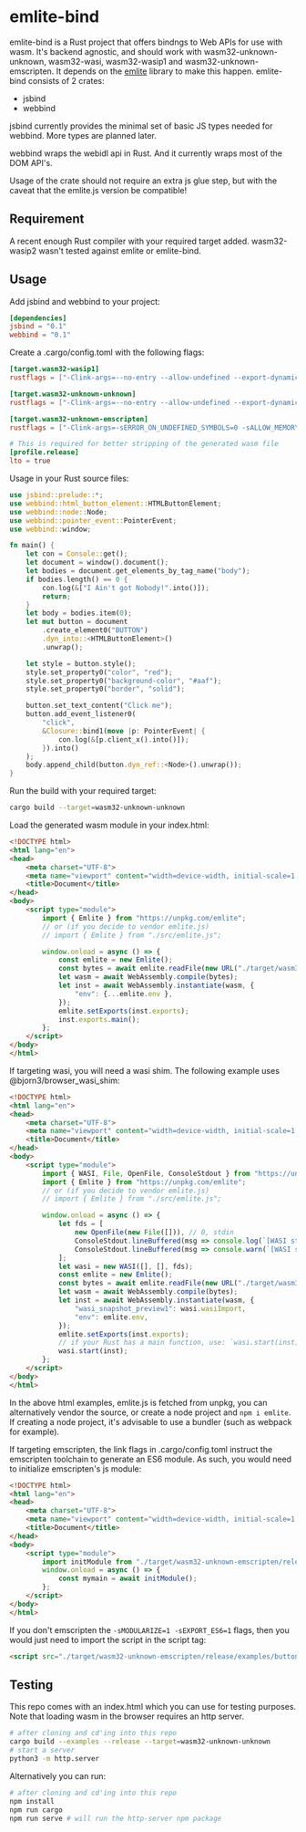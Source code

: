 # emlite-bind

emlite-bind is a Rust project that offers bindngs to Web APIs for use with wasm. It's backend agnostic, and should work with wasm32-unknown-unknown, wasm32-wasi, wasm32-wasip1 and wasm32-unknown-emscripten. It depends on the [emlite](https://github.com/emlite/emlite-js) library to make this happen.
emlite-bind consists of 2 crates:
- jsbind
- webbind

jsbind currently provides the minimal set of basic JS types needed for webbind. More types are planned later.

webbind wraps the webidl api in Rust. And it currently wraps most of the DOM API's.

Usage of the crate should not require an extra js glue step, but with the caveat that the emlite.js version be compatible!

## Requirement
A recent enough Rust compiler with your required target added. wasm32-wasip2 wasn't tested against emlite or emlite-bind.

## Usage
Add jsbind and webbind to your project:
```toml
[dependencies]
jsbind = "0.1"
webbind = "0.1"
```

Create a .cargo/config.toml with the following flags:
```toml
[target.wasm32-wasip1]
rustflags = ["-Clink-args=--no-entry --allow-undefined --export-dynamic --export-if-defined=main --export-table --import-memory --export-memory --strip-all"]

[target.wasm32-unknown-unknown]
rustflags = ["-Clink-args=--no-entry --allow-undefined --export-dynamic --export-if-defined=main --export-if-defined=_start --export-table --import-memory --export-memory --strip-all"]

[target.wasm32-unknown-emscripten]
rustflags = ["-Clink-args=-sERROR_ON_UNDEFINED_SYMBOLS=0 -sALLOW_MEMORY_GROWTH=1 -sEXPORTED_RUNTIME_METHODS=wasmTable,UTF8ToString,lengthBytesUTF8,stringToUTF8 -sEXPORTED_FUNCTIONS=_malloc,_main -Wl,--strip-all -sMODULARIZE=1 -sEXPORT_ES6=1"]

# This is required for better stripping of the generated wasm file
[profile.release]
lto = true
```

Usage in your Rust source files:
```rust
use jsbind::prelude::*;
use webbind::html_button_element::HTMLButtonElement;
use webbind::node::Node;
use webbind::pointer_event::PointerEvent;
use webbind::window;

fn main() {
    let con = Console::get();
    let document = window().document();
    let bodies = document.get_elements_by_tag_name("body");
    if bodies.length() == 0 {
        con.log(&["I Ain't got Nobody!".into()]);
        return;
    }
    let body = bodies.item(0);
    let mut button = document
        .create_element0("BUTTON")
        .dyn_into::<HTMLButtonElement>()
        .unwrap();

    let style = button.style();
    style.set_property0("color", "red");
    style.set_property0("background-color", "#aaf");
    style.set_property0("border", "solid");

    button.set_text_content("Click me");
    button.add_event_listener0(
        "click",
        &Closure::bind1(move |p: PointerEvent| {
            con.log(&[p.client_x().into()]);
        }).into()
    );
    body.append_child(button.dyn_ref::<Node>().unwrap());
}
```

Run the build with your required target:
```bash
cargo build --target=wasm32-unknown-unknown
```

Load the generated wasm module in your index.html:
```html
<!DOCTYPE html>
<html lang="en">
<head>
    <meta charset="UTF-8">
    <meta name="viewport" content="width=device-width, initial-scale=1.0">
    <title>Document</title>
</head>
<body>
    <script type="module">
        import { Emlite } from "https://unpkg.com/emlite";
        // or (if you decide to vendor emlite.js)
        // import { Emlite } from "./src/emlite.js";

        window.onload = async () => {
            const emlite = new Emlite();
            const bytes = await emlite.readFile(new URL("./target/wasm32-unknown-unknown/release/examples/button.wasm", import.meta.url));
            let wasm = await WebAssembly.compile(bytes);
            let inst = await WebAssembly.instantiate(wasm, {
                "env": {...emlite.env },
            });
            emlite.setExports(inst.exports);
            inst.exports.main();
        };
    </script>
</body>
</html>
```

If targeting wasi, you will need a wasi shim. The following example uses @bjorn3/browser_wasi_shim:
```html
<!DOCTYPE html>
<html lang="en">
<head>
    <meta charset="UTF-8">
    <meta name="viewport" content="width=device-width, initial-scale=1.0">
    <title>Document</title>
</head>
<body>
    <script type="module">
        import { WASI, File, OpenFile, ConsoleStdout } from "https://unpkg.com/@bjorn3/browser_wasi_shim";
        import { Emlite } from "https://unpkg.com/emlite";
        // or (if you decide to vendor emlite.js)
        // import { Emlite } from "./src/emlite.js";

        window.onload = async () => {
            let fds = [
                new OpenFile(new File([])), // 0, stdin
                ConsoleStdout.lineBuffered(msg => console.log(`[WASI stdout] ${msg}`)), // 1, stdout
                ConsoleStdout.lineBuffered(msg => console.warn(`[WASI stderr] ${msg}`)), // 2, stderr
            ];
            let wasi = new WASI([], [], fds);
            const emlite = new Emlite();
            const bytes = await emlite.readFile(new URL("./target/wasm32-wasip1/release/examples/button.wasm", import.meta.url));
            let wasm = await WebAssembly.compile(bytes);
            let inst = await WebAssembly.instantiate(wasm, {
                "wasi_snapshot_preview1": wasi.wasiImport,
                "env": emlite.env,
            });
            emlite.setExports(inst.exports);
            // if your Rust has a main function, use: `wasi.start(inst)`. If not, use `wasi.initialize(inst)`, then call the required exported function
            wasi.start(inst);
        };
    </script>
</body>
</html>
```

In the above html examples, emlite.js is fetched from unpkg, you can alternatively vendor the source, or create a node project and `npm i emlite`. If creating a node project, it's advisable to use a bundler (such as webpack for example).

If targeting emscripten, the link flags in .cargo/config.toml instruct the emscripten toolchain to generate an ES6 module. As such, you would need to initialize emscripten's js module:
```html
<!DOCTYPE html>
<html lang="en">
<head>
    <meta charset="UTF-8">
    <meta name="viewport" content="width=device-width, initial-scale=1.0">
    <title>Document</title>
</head>
<body>
    <script type="module">
        import initModule from "./target/wasm32-unknown-emscripten/release/examples/button.js";
        window.onload = async () => {
            const mymain = await initModule();
        };
    </script>
</body>
</html>
```

If you don't emscripten the `-sMODULARIZE=1 -sEXPORT_ES6=1` flags, then you would just need to import the script in the script tag:
```html
<script src="./target/wasm32-unknown-emscripten/release/examples/button.js"></script>
```

## Testing
This repo comes with an index.html which you can use for testing purposes. Note that loading wasm in the browser requires an http server.
```bash
# after cloning and cd'ing into this repo
cargo build --examples --release --target=wasm32-unknown-unknown
# start a server
python3 -m http.server
```
Alternatively you can run:
```bash
# after cloning and cd'ing into this repo
npm install
npm run cargo
npm run serve # will run the http-server npm package
```